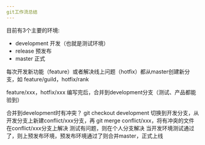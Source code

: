 ```yaml
---
git工作流总结
---
```



目前有3个主要的环境: 

- development 开发（也就是测试环境）
- release 预发布
- master 正式

每次开发新功能（feature）或者解决线上问题（hotfix）都从master创建新分支，如 feature/guild，hotfix/rank

feature/xxx，hotfix/xxx 编写完后，合并到development分支（测试、产品都能验到）

合并到development时有冲突？
git checkout development 切换到开发分支，从开发分支上新建conflict/xxx分支，再 git merge conflict/xxx，将有冲突的文件在conflict/xxx分支上解决
测试有问题，则在个人分支解决
当开发环境测试通过了，则上预发布环境，预发布环境通过了则合并master，正式上线
